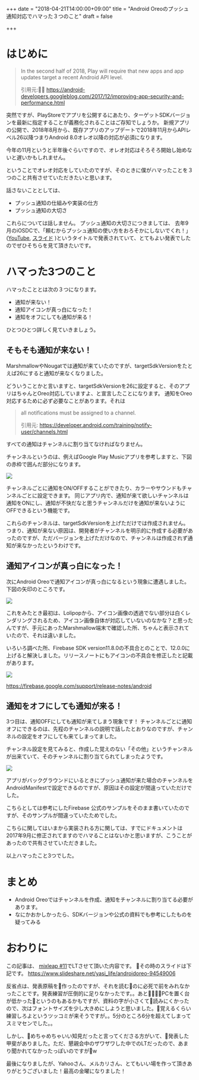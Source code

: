 +++
date = "2018-04-21T14:00:00+09:00"
title = "Android Oreoのプッシュ通知対応でハマった３つのこと"
draft = false

+++

# はじめに

> In the second half of 2018, Play will require that new apps and app updates target a recent Android API level.
> 
> 引用元: <a target="_blank" href="https://android-developers.googleblog.com/2017/12/improving-app-security-and-performance.html">https://android-developers.googleblog.com/2017/12/improving-app-security-and-performance.html</a>

突然ですが、PlayStoreでアプリを公開するにあたり、ターゲットSDKバージョンを最新に指定することが義務化されることはご存知でしょうか。
新規アプリの公開で、2018年8月から、既存アプリのアップデートで2018年11月からAPIレベル26以降つまりAndroid 8.0オレオ以降の対応が必須になります。

今年の11月というと半年後ぐらいですので、オレオ対応はそろそろ開始し始めないと遅いかもしれません。



ということでオレオ対応をしていたのですが、そのときに僕がハマったことを３つのこと共有させていただきたいと思います。

話さないこととしては、
- プッシュ通知の仕組みや実装の仕方
- プッシュ通知の大切さ

これらについては話しません。
プッシュ通知の大切さにつきましては、
去年9月のiOSDCで、「頼むからプッシュ通知の使い方をおろそかにしないでくれ！」(<a target="_blank" href="https://www.youtube.com/watch?v=6CSQFNWlVwE">YouTube</a>,
<a target="_blank" href="https://speakerdeck.com/jollyjoester/lai-mukaraputusiyutong-zhi-falseshi-ifang-wo-orosokanisinaidekure">スライド</a>
)というタイトルで発表されていて、とてもよい発表でしたのでぜひそちらを見て頂きたいです。


# ハマった3つのこと
ハマったこととは次の３つになります。

- 通知が来ない！
- 通知アイコンが真っ白になった！
- 通知をオフにしても通知が来る！

ひとつひとつ詳しく見ていきましょう。

## そもそも通知が来ない！
MarshmallowやNougatでは通知が来ていたのですが、targetSdkVersionをたとえば26にすると通知が来なくなりました。

どういうことかと言いますと、targetSdkVersionを26に設定すると、そのアプリはちゃんとOreo対応していますよ、と宣言したことになります。
通知をOreo対応するために必ず必要なことがあります。それは

> all notifications must be assigned to a channel.
> 
> 引用元: <a target="_blank" href="https://developer.android.com/training/notify-user/channels.html">https://developer.android.com/training/notify-user/channels.html</a>

すべての通知はチャンネルに割り当てなければなりません。

チャンネルというのは、例えばGoogle Play Musicアプリを参考しますと、下図の赤枠で囲んだ部分になります。

<img src="/images/2018/04/channel_sample.png" />

チャンネルごとに通知をON/OFFすることができたり、カラーやサウンドもチャンネルごとに設定できます。
同じアプリ内で、通知が来て欲しいチャンネルは通知をONにし、通知が不快だなと思うチャンネルだけを通知が来ないようにOFFできるという機能です。

これらのチャンネルは、targetSdkVersionを上げただけでは作成されません。
つまり、通知が来ない原因は、開発者がチャンネルを明示的に作成する必要があったのですが、ただバージョンを上げただけなので、チャンネルは作成されず通知が来なかったというわけです。

## 通知アイコンが真っ白になった！
次にAndroid Oreoで通知アイコンが真っ白になるという現象に遭遇しました。下図の矢印のところです。

<img src="/images/2018/04/notification_icon_white.png" />

これをみたとき最初は、Lolipopから、アイコン画像の透過でない部分は白くレンダリングされるため、アイコン画像自体が対応していないのなかな？と思ったんですが、手元にあったMarshmallow端末で確認した所、ちゃんと表示されていたので、それは違いました。

いろいろ調べた所、Firebase SDK version11.8.0の不具合とのことで、12.0.0に上げると解決しました。リリースノートにもアイコンの不具合を修正したと記載があります。

<img src="/images/2018/04/firebase_sdk_release_note.png" />

<a target="_blank" href="https://firebase.google.com/support/release-notes/android">https://firebase.google.com/support/release-notes/android</a>

## 通知をオフにしても通知が来る！
3つ目は、通知OFFにしても通知が来てしまう現象です！
チャンネルごとに通知オフにできるのは、先程のチャンネルの説明で話したとおりなのですが、チャンネルの設定をオフにしても来てしまってました。

チャンネル設定を見てみると、作成した覚えのない「その他」というチャンネルが出来ていて、そのチャンネルに割り当てられてしまったようです。

<img src="/images/2018/04/unkown_channel.png" />


アプリがバックグラウンドにいるときにプッシュ通知が来た場合のチャンネルをAndroidManifestで設定できるのですが、原因はその設定が間違っていただけでした。

こちらとしては参考にしたFirebase 公式のサンプルをそのまま書いていたのですが、そのサンプルが間違っていたためでした。

こちらに関してはいまから実装される方に関しては、すでにドキュメントは2017年9月に修正されてますのでハマることはないかと思いますが、こうことがあったので共有させていただきました。


以上ハマったこと3つでした。

# まとめ

- Android Oreoではチャンネルを作成、通知をチャンネルに割り当てる必要があります。
- なにかおかしかったら、SDKバージョンや公式の資料でも参考にしたものを疑ってみる


# おわりに
この記事は、
<a target="_blank" href="https://yahoo-osaka.connpass.com/event/79888/">mixleap #11</a>でLTさせて頂いた内容です。
その時のスライドは下記です。
<a target="_blank" href="https://www.slideshare.net/yasi_life/androidoreo-94549006">https://www.slideshare.net/yasi_life/androidoreo-94549006</a>

反省点は、発表原稿を作ったのですが、それを読むのに必死で前をみれなかったことです。発表練習が圧倒的に足りなかったです。。あとPCを置く台が低かったというのもあるかもですが、資料の字が小さくて読みにくかったので、次はフォントサイズを少し大きめにしようと思いました。覚えるくらい練習しろよというツッコミが来そうですが。。5分のところ6分を超えてしまってスミマセンでした。。

しかし、めちゃめちゃいい知見だったと言ってくださる方がいて、発表した甲斐がありました。ただ、懇親会中のザワザワした中でのLTだったので、あまり聞かれてなかったっぽいのですがw

最後になりましたが、Yahooさん、メルカリさん、とてもいい場を作って頂きありがとうございました！最高の金曜になりました！




